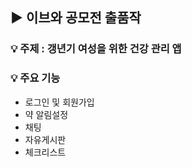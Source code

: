 ## ▶️ 이브와 공모전 출품작
### 💡 주제 : 갱년기 여성을 위한 건강 관리 앱

### 💡 주요 기능
- 로그인 및 회원가입
- 약 알림설정
- 채팅
- 자유게시판
- 체크리스트
